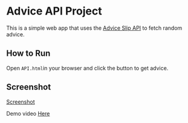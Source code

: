 # Advice API Project

This is a simple web app that uses the [Advice Slip API](https://api.adviceslip.com/) to fetch random advice.

## How to Run

Open `API.html`in your browser and click the button to get advice.

## Screenshot


[Screenshot](https://drive.google.com/file/d/15DAmkbIxWDNI5BhUOPM8DrE52Of3vTdg/view?usp=sharing)

Demo video
[Here](https://drive.google.com/file/d/1wuq_GGT8r8iokvdBxHAkO36sDy0GdLbJ/view?usp=sharing)

